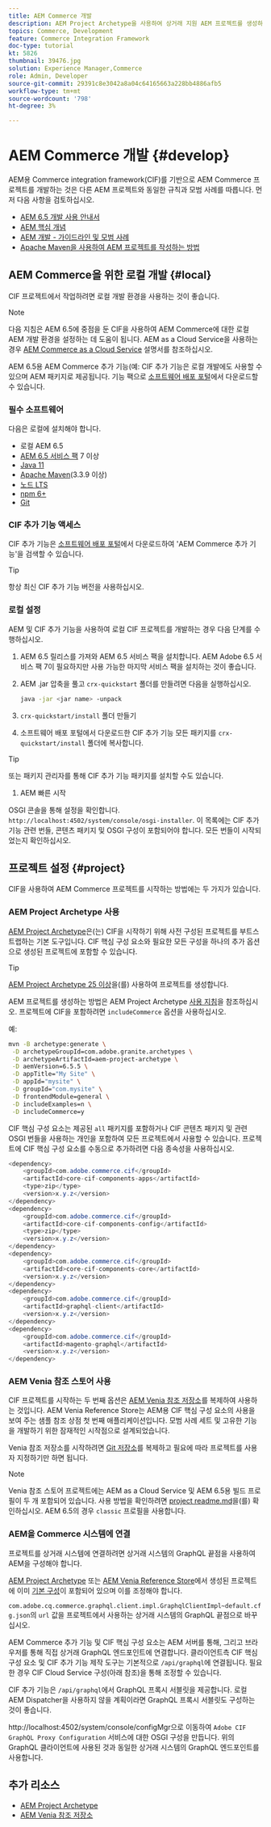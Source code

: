 ```yaml
---
title: AEM Commerce 개발
description: AEM Project Archetype을 사용하여 상거래 지원 AEM 프로젝트를 생성하는 방법을 알아봅니다. 프로젝트를 빌드하고 로컬 개발 환경에 배포하는 방법에 대해 알아봅니다.
topics: Commerce, Development
feature: Commerce Integration Framework
doc-type: tutorial
kt: 5826
thumbnail: 39476.jpg
solution: Experience Manager,Commerce
role: Admin, Developer
source-git-commit: 29391c8e3042a8a04c64165663a228bb4886afb5
workflow-type: tm+mt
source-wordcount: '798'
ht-degree: 3%

---
```


# AEM Commerce 개발 {#develop}

AEM용 Commerce integration framework(CIF)를 기반으로 AEM Commerce 프로젝트를 개발하는 것은 다른 AEM 프로젝트와 동일한 규칙과 모범 사례를 따릅니다. 먼저 다음 사항을 검토하십시오.

- [AEM 6.5 개발 사용 안내서](/help/sites-developing/getting-started.md)
- [AEM 핵심 개념](/help/sites-developing/the-basics.md)
- [AEM 개발 - 가이드라인 및 모범 사례](/help/sites-developing/dev-guidelines-bestpractices.md)
- [Apache Maven을 사용하여 AEM 프로젝트를 작성하는 방법](/help/sites-developing/ht-projects-maven.md)

## AEM Commerce을 위한 로컬 개발 {#local}

CIF 프로젝트에서 작업하려면 로컬 개발 환경을 사용하는 것이 좋습니다.

>[!NOTE]
>
>다음 지침은 AEM 6.5에 중점을 둔 CIF을 사용하여 AEM Commerce에 대한 로컬 AEM 개발 환경을 설정하는 데 도움이 됩니다. AEM as a Cloud Service을 사용하는 경우 [AEM Commerce as a Cloud Service](https://experienceleague.adobe.com/docs/experience-manager-cloud-service/content-and-commerce/home.html) 설명서를 참조하십시오.

AEM 6.5용 AEM Commerce 추가 기능(예: CIF 추가 기능은 로컬 개발에도 사용할 수 있으며 AEM 패키지로 제공됩니다. 기능 팩으로 [소프트웨어 배포 포털](https://experience.adobe.com/#/downloads/content/software-distribution/en/aem.html)에서 다운로드할 수 있습니다.

### 필수 소프트웨어

다음은 로컬에 설치해야 합니다.

- 로컬 AEM 6.5
- [AEM 6.5 서비스 팩](https://experience.adobe.com/#/downloads/content/software-distribution/en/aem.html) 7 이상
- [Java 11](https://downloads.experiencecloud.adobe.com/content/software-distribution/en/general.html)
- [Apache Maven](https://maven.apache.org/)&#x200B;(3.3.9 이상)
- [노드 LTS](https://nodejs.org/en/)
- [npm 6+](https://www.npmjs.com/)
- [Git](https://git-scm.com/)

### CIF 추가 기능 액세스

CIF 추가 기능은 [소프트웨어 배포 포털](https://experience.adobe.com/#/downloads/content/software-distribution/en/aem.html)에서 다운로드하여 &#39;AEM Commerce 추가 기능&#39;을 검색할 수 있습니다.

>[!TIP]
>
>항상 최신 CIF 추가 기능 버전을 사용하십시오.

### 로컬 설정

AEM 및 CIF 추가 기능을 사용하여 로컬 CIF 프로젝트를 개발하는 경우 다음 단계를 수행하십시오.

1. AEM 6.5 릴리스를 가져와 AEM 6.5 서비스 팩을 설치합니다. AEM Adobe 6.5 서비스 팩 7이 필요하지만 사용 가능한 마지막 서비스 팩을 설치하는 것이 좋습니다.

1. AEM .jar 압축을 풀고 `crx-quickstart` 폴더를 만들려면 다음을 실행하십시오.

   ```bash
   java -jar <jar name> -unpack
   ```

1. `crx-quickstart/install` 폴더 만들기

1. 소프트웨어 배포 포털에서 다운로드한 CIF 추가 기능 모든 패키지를 `crx-quickstart/install` 폴더에 복사합니다.

>[!TIP]
>
>또는 패키지 관리자를 통해 CIF 추가 기능 패키지를 설치할 수도 있습니다.

1. AEM 빠른 시작

OSGI 콘솔을 통해 설정을 확인합니다. `http://localhost:4502/system/console/osgi-installer`. 이 목록에는 CIF 추가 기능 관련 번들, 콘텐츠 패키지 및 OSGI 구성이 포함되어야 합니다. 모든 번들이 시작되었는지 확인하십시오.

## 프로젝트 설정 {#project}

CIF을 사용하여 AEM Commerce 프로젝트를 시작하는 방법에는 두 가지가 있습니다.

### AEM Project Archetype 사용

[AEM Project Archetype](https://github.com/adobe/aem-project-archetype)은(는) CIF을 시작하기 위해 사전 구성된 프로젝트를 부트스트랩하는 기본 도구입니다. CIF 핵심 구성 요소와 필요한 모든 구성을 하나의 추가 옵션으로 생성된 프로젝트에 포함할 수 있습니다.

>[!TIP]
>
>[AEM Project Archetype 25 이상](https://github.com/adobe/aem-project-archetype/releases)을(를) 사용하여 프로젝트를 생성합니다.

AEM 프로젝트를 생성하는 방법은 AEM Project Archetype [사용 지침](https://github.com/adobe/aem-project-archetype#usage)을 참조하십시오. 프로젝트에 CIF을 포함하려면 `includeCommerce` 옵션을 사용하십시오.

예:

```bash
mvn -B archetype:generate \
 -D archetypeGroupId=com.adobe.granite.archetypes \
 -D archetypeArtifactId=aem-project-archetype \
 -D aemVersion=6.5.5 \
 -D appTitle="My Site" \
 -D appId="mysite" \
 -D groupId="com.mysite" \
 -D frontendModule=general \
 -D includeExamples=n \
 -D includeCommerce=y
```

CIF 핵심 구성 요소는 제공된 `all` 패키지를 포함하거나 CIF 콘텐츠 패키지 및 관련 OSGI 번들을 사용하는 개인을 포함하여 모든 프로젝트에서 사용할 수 있습니다. 프로젝트에 CIF 핵심 구성 요소를 수동으로 추가하려면 다음 종속성을 사용하십시오.

```java
<dependency>
    <groupId>com.adobe.commerce.cif</groupId>
    <artifactId>core-cif-components-apps</artifactId>
    <type>zip</type>
    <version>x.y.z</version>
</dependency>
<dependency>
    <groupId>com.adobe.commerce.cif</groupId>
    <artifactId>core-cif-components-config</artifactId>
    <type>zip</type>
    <version>x.y.z</version>
</dependency>
<dependency>
    <groupId>com.adobe.commerce.cif</groupId>
    <artifactId>core-cif-components-core</artifactId>
    <version>x.y.z</version>
</dependency>
<dependency>
    <groupId>com.adobe.commerce.cif</groupId>
    <artifactId>graphql-client</artifactId>
    <version>x.y.z</version>
</dependency>
<dependency>
    <groupId>com.adobe.commerce.cif</groupId>
    <artifactId>magento-graphql</artifactId>
    <version>x.y.z</version>
</dependency>
```

### AEM Venia 참조 스토어 사용

CIF 프로젝트를 시작하는 두 번째 옵션은 [AEM Venia 참조 저장소](https://github.com/adobe/aem-cif-guides-venia)를 복제하여 사용하는 것입니다. AEM Venia Reference Store는 AEM용 CIF 핵심 구성 요소의 사용을 보여 주는 샘플 참조 상점 첫 번째 애플리케이션입니다. 모범 사례 세트 및 고유한 기능을 개발하기 위한 잠재적인 시작점으로 설계되었습니다.

Venia 참조 저장소를 시작하려면 [Git 저장소](https://github.com/adobe/aem-cif-guides-venia)를 복제하고 필요에 따라 프로젝트를 사용자 지정하기만 하면 됩니다.

>[!NOTE]
>
>Venia 참조 스토어 프로젝트에는 AEM as a Cloud Service 및 AEM 6.5용 빌드 프로필이 두 개 포함되어 있습니다. 사용 방법을 확인하려면 [project readme.md](https://github.com/adobe/aem-cif-guides-venia/blob/main/README.md)을(를) 확인하십시오. AEM 6.5의 경우 `classic` 프로필을 사용합니다.

### AEM을 Commerce 시스템에 연결

프로젝트를 상거래 시스템에 연결하려면 상거래 시스템의 GraphQL 끝점을 사용하여 AEM을 구성해야 합니다.

[AEM Project Archetype](https://github.com/adobe/aem-project-archetype) 또는 [AEM Venia Reference Store](https://github.com/adobe/aem-cif-guides-venia)에서 생성된 프로젝트에 이미 [기본 구성](https://github.com/adobe/aem-cif-guides-venia/blob/main/ui.config/src/main/content/jcr_root/apps/venia/osgiconfig/config/com.adobe.cq.commerce.graphql.client.impl.GraphqlClientImpl~default.cfg.json)이 포함되어 있으며 이를 조정해야 합니다.

`com.adobe.cq.commerce.graphql.client.impl.GraphqlClientImpl~default.cfg.json`의 `url` 값을 프로젝트에서 사용하는 상거래 시스템의 GraphQL 끝점으로 바꾸십시오.

AEM Commerce 추가 기능 및 CIF 핵심 구성 요소는 AEM 서버를 통해, 그리고 브라우저를 통해 직접 상거래 GraphQL 엔드포인트에 연결합니다. 클라이언트측 CIF 핵심 구성 요소 및 CIF 추가 기능 제작 도구는 기본적으로 `/api/graphql`에 연결됩니다. 필요한 경우 CIF Cloud Service 구성(아래 참조)을 통해 조정할 수 있습니다.

CIF 추가 기능은 `/api/graphql`에서 GraphQL 프록시 서블릿을 제공합니다. 로컬 AEM Dispatcher을 사용하지 않을 계획이라면 GraphQL 프록시 서블릿도 구성하는 것이 좋습니다.

http://localhost:4502/system/console/configMgr으로 이동하여 `Adobe CIF GraphQL Proxy Configuration` 서비스에 대한 OSGI 구성을 만듭니다. 위의 GraphQL 클라이언트에 사용된 것과 동일한 상거래 시스템의 GraphQL 엔드포인트를 사용합니다.

## 추가 리소스

- [AEM Project Archetype](https://github.com/adobe/aem-project-archetype)
- [AEM Venia 참조 저장소](https://github.com/adobe/aem-cif-guides-venia)
